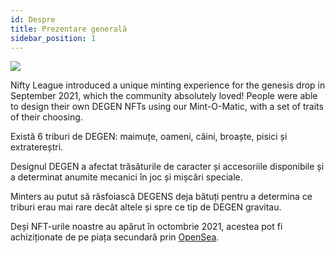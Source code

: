 ```yaml
---
id: Despre
title: Prezentare generală
sidebar_position: 1
---
```


![](/img/mintomatic.gif)

Nifty League introduced a unique minting experience for the genesis drop in September 2021, which the community absolutely loved! People were able to design their own DEGEN NFTs using our Mint-O-Matic, with a set of traits of their choosing.

Există 6 triburi de DEGEN: maimuțe, oameni, câini, broaște, pisici și extratereștri.

Designul DEGEN a afectat trăsăturile de caracter și accesoriile disponibile și a determinat anumite mecanici în joc și mișcări speciale.

Minters au putut să răsfoiască DEGENS deja bătuți pentru a determina ce triburi erau mai rare decât altele și spre ce tip de DEGEN gravitau.

Deși NFT-urile noastre au apărut în octombrie 2021, acestea pot fi achiziționate de pe piața secundară prin [OpenSea](https://opensea.io/collection/niftydegen).
